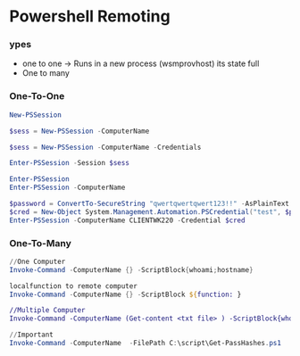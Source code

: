 # Powershell Remoting

### ypes <a href="#types" id="types"></a>

* one to one -> Runs in a new process (wsmprovhost) its state full
* One to many

### One-To-One <a href="#one-to-one" id="one-to-one"></a>

```powershell
New-PSSession

$sess = New-PSSession -ComputerName

$sess = New-PSSession -ComputerName -Credentials 

Enter-PSSession -Session $sess

Enter-PSSession
Enter-PSSession -ComputerName

$password = ConvertTo-SecureString "qwertqwertqwert123!!" -AsPlainText -Force
$cred = New-Object System.Management.Automation.PSCredential("test", $password)
Enter-PSSession -ComputerName CLIENTWK220 -Credential $cred
```

### One-To-Many <a href="#one-to-many" id="one-to-many"></a>

```powershell
//One Computer
Invoke-Command -ComputerName {} -ScriptBlock{whoami;hostname}

localfunction to remote computer
Invoke-Command -ComputerName {} -ScriptBlock ${function: }

//Multiple Computer
Invoke-Command -ComputerName (Get-content <txt file> ) -ScriptBlock{whoami;hostname}

//Important
Invoke-Command -ComputerName  -FilePath C:\script\Get-PassHashes.ps1
```

